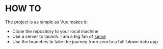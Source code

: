 # HOW TO

The project is as simple as Vue makes it:

- Clone the repository to your local machine
- Use a server to launch. I am a big fan of [serve](https://github.com/zeit/serve)
- Use the branches to take the journey from zero to a full-blown todo app